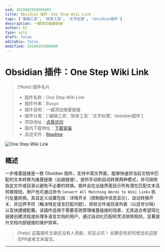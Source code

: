 ```yaml
---
uid: 2025042920505601
title: Obsidian 插件：One Step Wiki Link
tags: ['编辑工具', '效率工具', '文字处理', 'obsidian插件']
description: 一键添加维基链接
author: AI
type: auto
draft: false
editable: false
modified: 20240101000000
---
```


# Obsidian 插件：One Step Wiki Link

> [!Note] 插件名片
> - 插件名称：One Step Wiki Link
> - 插件作者：Busyo
> - 插件说明：一键添加维基链接
> - 插件分类：['编辑工具', '效率工具', '文字处理', 'obsidian插件']
> - 项目地址：[点我访问](https://github.com/busyoGG/OneStepWikiLink)
> - 国内下载地址：[下载安装](https://pkmer.cn/products/plugin/pluginMarket/?one-step-wiki-link)
> - 自述文件：[Readme](https://ghproxy.net/https://raw.githubusercontent.com/busyoGG/OneStepWikiLink/master/README.md)

![One Step Wiki Link](https://cdn.pkmer.cn/covers/one-step-wiki-link_2_0.gif!pkmer)

## 概述

一步维基链接是一款 Obsidian 插件，支持中英文界面，能够快速将当前文档中匹配的文本转换为维基链接（出链链接），提供手动和自动转换两种模式，并可排除指定文件或目录以避免不必要的转换。插件会在出链界面显示所有潜在匹配文本及转换按钮，用户也可通过命令 `Convert All Matching Words to Wiki Links` 执行批量转换。其自定义设置包括：详情开关（控制插件信息显示）、自动转换开关、非边界字符（解决特定语言匹配问题）、排除文件或目录列表（以逗号分隔）以及快捷键配置。该插件适用于需要高效管理维基链接的场景，尤其适合希望简化链接创建流程或处理多语言文档的用户，通过自动化匹配和灵活排除规则，显著提升文档内部链接的维护效率。


> [!help] 
> 这篇插件文章还没有人贡献，欢迎占坑！
> 如果您有好的想法欢迎提交PR或者文末留言。
> 

---



